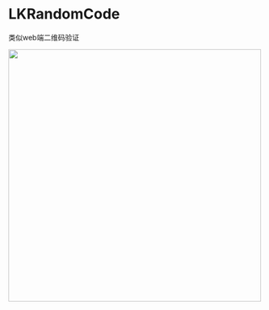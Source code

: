 # LKRandomCode
类似web端二维码验证

<img src="https://raw.github.com/544523660/LKRandomCode/master/demo.gif" width="500"><br/>